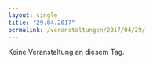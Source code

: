 ```yaml
---
layout: single
title: "29.04.2017"
permalink: /veranstaltungen/2017/04/29/
---
```


Keine Veranstaltung an diesem Tag.
